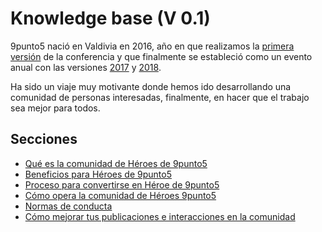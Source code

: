 # Knowledge base (V 0.1)
9punto5 nació en Valdivia en 2016, año en que realizamos la [primera versión](http://2016.9punto5.cl/) de la conferencia y que finalmente se estableció como un evento anual con las versiones [2017](http://2017.9punto5.cl/) y [2018](http://2018.9punto5.cl/).

Ha sido un viaje muy motivante donde hemos ido desarrollando una comunidad de personas interesadas, finalmente, en hacer que el trabajo sea mejor para todos.

## Secciones
* [Qué es la comunidad de Héroes de 9punto5](https://github.com/9punto5/KnowledgeBase/blob/master/Comunidad-9punto5-hero.md)
* [Beneficios para Héroes de 9punto5](https://github.com/9punto5/KnowledgeBase/blob/master/benefits-and-perks.md)
* [Proceso para convertirse en Héroe de 9punto5](https://github.com/9punto5/KnowledgeBase/blob/master/Proceso-convertirte-hero.md)
* [Cómo opera la comunidad de Héroes 9punto5](https://github.com/9punto5/KnowledgeBase/blob/master/operacion-comunidad-hero.md)
* [Normas de conducta](https://github.com/9punto5/KnowledgeBase/blob/master/normas-de-conducta.md)
* [Cómo mejorar tus publicaciones e interacciones en la comunidad](https://github.com/9punto5/KnowledgeBase/blob/master/mejora-tus-publicaciones-en-la-comunidad.md)
